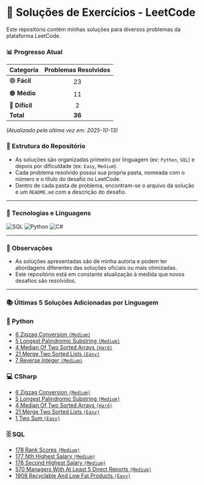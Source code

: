 # 🧩 Soluções de Exercícios - LeetCode

Este repositório contém minhas soluções para diversos problemas da plataforma LeetCode.

### 📊 Progresso Atual

| Categoria | Problemas Resolvidos |
| :--- | :---: |
| <g-emoji>🟢</g-emoji> **Fácil** | 23 |
| <g-emoji>🟠</g-emoji> **Médio** | 11 |
| <g-emoji>🔴</g-emoji> **Difícil** | 2 |
| **Total** | **36** |

*(Atualizado pela última vez em: 2025-10-13)*

### 📂 Estrutura do Repositório

-   As soluções são organizadas primeiro por linguagem (ex: `Python`, `SQL`) e depois por dificuldade (ex: `Easy`, `Medium`).
-   Cada problema resolvido possui sua própria pasta, nomeada com o número e o título do desafio no LeetCode.
-   Dentro de cada pasta de problema, encontram-se o arquivo da solução e um `README.md` com a descrição do desafio.

---

### 🚀 Tecnologias e Linguagens

![SQL](https://img.shields.io/badge/SQL-4479A1?style=for-the-badge&logo=mysql&logoColor=white)
![Python](https://img.shields.io/badge/Python-3776AB?style=for-the-badge&logo=python&logoColor=white)
![C#](https://img.shields.io/badge/C%23-239120?style=for-the-badge&logo=c-sharp&logoColor=white)

---

### 📝 Observações

-   As soluções apresentadas são de minha autoria e podem ter abordagens diferentes das soluções oficiais ou mais otimizadas.
-   Este repositório está em constante atualização à medida que novos desafios são resolvidos.

---

### 📚 Últimas 5 Soluções Adicionadas por Linguagem

### 🐍 Python
- [6 Zigzag Conversion `(Medium)`](https://leetcode.com/problems/zigzag-conversion)
- [5 Longest Palindromic Substring `(Medium)`](https://leetcode.com/problems/longest-palindromic-substring)
- [4 Median Of Two Sorted Arrays `(Hard)`](https://leetcode.com/problems/median-of-two-sorted-arrays)
- [21 Merge Two Sorted Lists `(Easy)`](https://leetcode.com/problems/merge-two-sorted-lists)
- [7 Reverse Integer `(Medium)`](https://leetcode.com/problems/reverse-integer)

### 💻 CSharp
- [6 Zigzag Conversion `(Medium)`](https://leetcode.com/problems/zigzag-conversion)
- [5 Longest Palindromic Substring `(Medium)`](https://leetcode.com/problems/longest-palindromic-substring)
- [4 Median Of Two Sorted Arrays `(Hard)`](https://leetcode.com/problems/median-of-two-sorted-arrays)
- [21 Merge Two Sorted Lists `(Easy)`](https://leetcode.com/problems/merge-two-sorted-lists)
- [1 Two Sum `(Easy)`](https://leetcode.com/problems/two-sum)

### 🗄️ SQL
- [178 Rank Scores `(Medium)`](https://leetcode.com/problems/rank-scores)
- [177 Nth Highest Salary `(Medium)`](https://leetcode.com/problems/nth-highest-salary)
- [176 Second Highest Salary `(Medium)`](https://leetcode.com/problems/second-highest-salary)
- [570 Managers With At Least 5 Direct Reports `(Medium)`](https://leetcode.com/problems/managers-with-at-least-5-direct-reports)
- [1908 Recyclable And Low Fat Products `(Easy)`](https://leetcode.com/problems/recyclable-and-low-fat-products)


